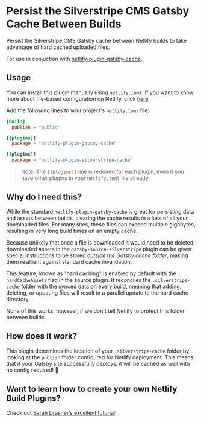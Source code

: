 # Persist the Silverstripe CMS Gatsby Cache Between Builds

Persist the Silverstripe CMS Gatsby cache between Netlify builds to
take advantage of hard cached uploaded files.

For use in conjuction with [netlify-plugin-gatsby-cache](https://github.com/jlengstorf/netlify-plugin-gatsby-cache).

## Usage

You can install this plugin manually using `netlify.toml`. If you want to know more about file-based configuration on Netlify, click [here](https://docs.netlify.com/configure-builds/file-based-configuration/).

Add the following lines to your project's `netlify.toml` file:

```toml
[build]
  publish = "public"

[[plugins]]
  package = "netlify-plugin-gatsby-cache"

[[plugins]]
  package = "netlify-plugin-silverstripe-cache"
```

> Note: The `[[plugins]]` line is required for each plugin, even if you have other plugins in your `netlify.toml` file already.

## Why do I need this?

While the standard `netlify-plugin-gatsby-cache` is great for persisting
data and assets between builds, clearing the cache results in a loss of
all your downloaded files. For many sites, these files can exceed multiple gigabytes, resulting in very long build times on an empty cache.

Because unlikely that once a file is downloaded it would need to be deleted, downloaded assets in the `gatsby-source-silverstripe` plugin
can be given special instructions to be stored _outside the Gatsby cache folder_, making them resillient against standard cache invalidation.

This feature, known as "hard caching" is enabled by default with the `hardCacheAssets` flag in the source plugin. It reconciles the
`.silverstripe-cache` folder with the synced data on every build, meaning that adding, deleting, or updating files will result in a 
parallel update to the hard cache directory.

None of this works, however, if we don't tell Netlify to protect
this folder between builds.

## How does it work?

This plugin determines the location of your `.silverstripe-cache` folder by looking at the `publish` folder configured for Netlify deployment. This means that if your Gatsby site successfully deploys, it will be cached as well with no config required! 🎉


## Want to learn how to create your own Netlify Build Plugins?

Check out [Sarah Drasner’s excellent tutorial](https://www.netlify.com/blog/2019/10/16/creating-and-using-your-first-netlify-build-plugin/?utm_source=github&utm_medium=netlify-plugin-gatsby-cache-jl&utm_campaign=devex)!
